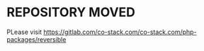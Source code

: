 # REPOSITORY MOVED

PLease visit https://gitlab.com/co-stack.com/co-stack.com/php-packages/reversible
